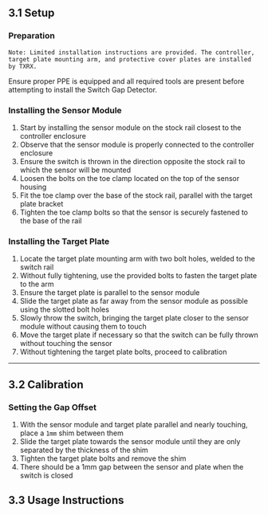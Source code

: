 ## 3.1 Setup

### Preparation

``Note: Limited installation instructions are provided. The controller, target plate mounting arm, and protective cover plates are installed by TXRX.``

Ensure proper PPE is equipped and all required tools are present before attempting to install the Switch Gap Detector. 

### Installing the Sensor Module

1. Start by installing the sensor module on the stock rail closest to the controller enclosure
2. Observe that the sensor module is properly connected to the controller enclosure
3. Ensure the switch is thrown in the direction opposite the stock rail to which the sensor will be mounted
4. Loosen the bolts on the toe clamp located on the top of the sensor housing
5. Fit the toe clamp over the base of the stock rail, parallel with the target plate bracket
6. Tighten the toe clamp bolts so that the sensor is securely fastened to the base of the rail

### Installing the Target Plate

1. Locate the target plate mounting arm with two bolt holes, welded to the switch rail
2. Without fully tightening, use the provided bolts to fasten the target plate to the arm
3. Ensure the target plate is parallel to the sensor module
4. Slide the target plate as far away from the sensor module as possible using the slotted bolt holes
5. Slowly throw the switch, bringing the target plate closer to the sensor module without causing them to touch
6. Move the target plate if necessary so that the switch can be fully thrown without touching the sensor
7. Without tightening the target plate bolts, proceed to calibration

---

## 3.2 Calibration

### Setting the Gap Offset

1. With the sensor module and target plate parallel and nearly touching, place a ``1mm`` shim between them
2. Slide the target plate towards the sensor module until they are only separated by the thickness of the shim
3. Tighten the target plate bolts and remove the shim
4. There should be a 1mm gap between the sensor and plate when the switch is closed

## 3.3 Usage Instructions
